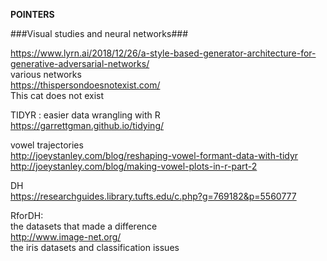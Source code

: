 **POINTERS**


###Visual studies and neural networks###  

https://www.lyrn.ai/2018/12/26/a-style-based-generator-architecture-for-generative-adversarial-networks/ </br>
various networks </br>
https://thispersondoesnotexist.com/ </br>
This cat does not exist </br>


TIDYR : easier data wrangling with R </br>
https://garrettgman.github.io/tidying/


vowel trajectories </br>
http://joeystanley.com/blog/reshaping-vowel-formant-data-with-tidyr </br>
http://joeystanley.com/blog/making-vowel-plots-in-r-part-2 </br>


DH </br>
https://researchguides.library.tufts.edu/c.php?g=769182&p=5560777


RforDH: </br>
the datasets that made a difference </br>
http://www.image-net.org/ </br>
the iris datasets and classification issues </br>


